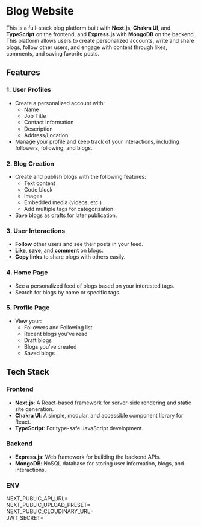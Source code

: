 # Blog Website

This is a full-stack blog platform built with **Next.js**, **Chakra UI**, and **TypeScript** on the frontend, and **Express.js** with **MongoDB** on the backend. This platform allows users to create personalized accounts, write and share blogs, follow other users, and engage with content through likes, comments, and saving favorite posts.

## Features

### 1. **User Profiles**
- Create a personalized account with:
  - Name
  - Job Title
  - Contact Information
  - Description
  - Address/Location
- Manage your profile and keep track of your interactions, including followers, following, and blogs.

### 2. **Blog Creation**
- Create and publish blogs with the following features:
  - Text content
  - Code block
  - Images
  - Embedded media (videos, etc.)
  - Add multiple tags for categorization
- Save blogs as drafts for later publication.

### 3. **User Interactions**
- **Follow** other users and see their posts in your feed.
- **Like**, **save**, and **comment** on blogs.
- **Copy links** to share blogs with others easily.
  
### 4. **Home Page**
- See a personalized feed of blogs based on your interested tags.
- Search for blogs by name or specific tags.
  
### 5. **Profile Page**
- View your:
  - Followers and Following list
  - Recent blogs you've read
  - Draft blogs
  - Blogs you've created
  - Saved blogs

## Tech Stack

### Frontend
- **Next.js**: A React-based framework for server-side rendering and static site generation.
- **Chakra UI**: A simple, modular, and accessible component library for React.
- **TypeScript**: For type-safe JavaScript development.
  
### Backend
- **Express.js**: Web framework for building the backend APIs.
- **MongoDB**: NoSQL database for storing user information, blogs, and interactions.

### ENV

NEXT_PUBLIC_API_URL=  
NEXT_PUBLIC_UPLOAD_PRESET=  
NEXT_PUBLIC_CLOUDINARY_URL=  
JWT_SECRET=  